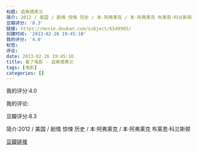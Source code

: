 ```yaml
---
标题: 逃离德黑兰
简介: 2012 / 美国 / 剧情 惊悚 历史 / 本·阿弗莱克 / 本·阿弗莱克 布莱恩·科兰斯顿
豆瓣评分: '8.3'
链接: https://movie.douban.com/subject/6549903/
创建时间: '2013-02-26 19:45:10'
我的评分: '4.0'
标签:
评论:
date: 2013-02-26 19:45:10
title: 看了电影 - 逃离德黑兰
tags: [电影]
categories: []
---
```


我的评分:4.0

我的评论:

豆瓣评分:8.3

简介:2012 / 美国 / 剧情 惊悚 历史 / 本·阿弗莱克 / 本·阿弗莱克 布莱恩·科兰斯顿

[豆瓣链接](https://movie.douban.com/subject/6549903/)


